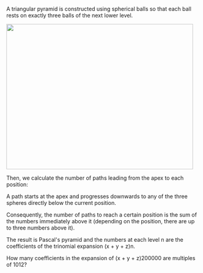   <p>A triangular pyramid is constructed using spherical balls so that each ball rests on exactly three balls of the next lower level.</p>  <img src="project/images/p_154_pyramid.gif" width="488" height="379" alt="" />  <p>Then, we calculate the number of paths leading from the apex to each position:</p>  <p>A path starts at the apex and progresses downwards to any of the three spheres directly below the current position.</p>  <p>Consequently, the number of paths to reach a certain position is the sum of the numbers immediately above it (depending on the position, there are up to three numbers above it).</p>  <p>The result is Pascal's pyramid and the numbers at each level n are the coefficients of the trinomial expansion   (x + y + z)n.</p>  <p>How many coefficients in the expansion of (x + y + z)200000 are multiples of 1012?</p>  